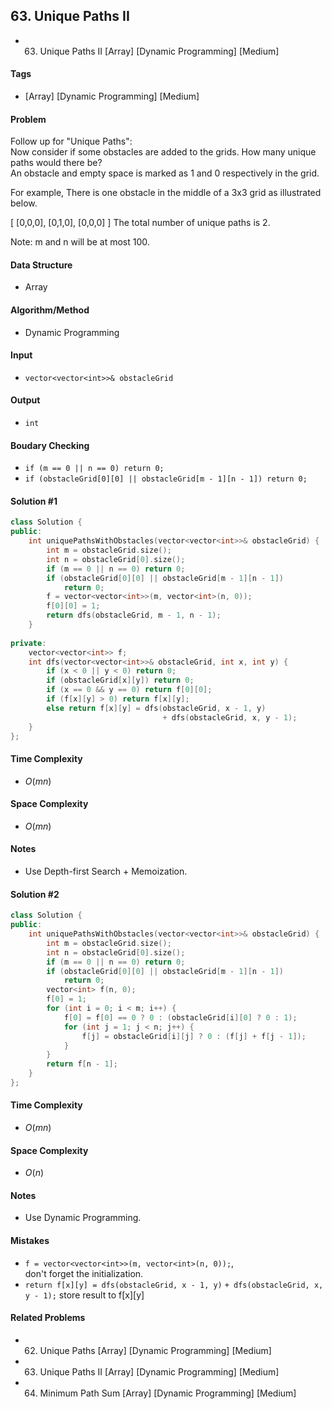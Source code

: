 ## 63. Unique Paths II
- 63. Unique Paths II [Array] [Dynamic Programming] [Medium]

#### Tags
- [Array] [Dynamic Programming] [Medium]

#### Problem
Follow up for "Unique Paths":  
Now consider if some obstacles are added to the grids. How many unique paths would there be?  
An obstacle and empty space is marked as 1 and 0 respectively in the grid.

For example,
There is one obstacle in the middle of a 3x3 grid as illustrated below.

[
  [0,0,0],
  [0,1,0],
  [0,0,0]
]
The total number of unique paths is 2.

Note: m and n will be at most 100.

#### Data Structure
- Array

#### Algorithm/Method
- Dynamic Programming

#### Input
- `vector<vector<int>>& obstacleGrid`

#### Output
- `int`

#### Boudary Checking
- `if (m == 0 || n == 0) return 0;`
- `if (obstacleGrid[0][0] || obstacleGrid[m - 1][n - 1]) return 0;`

#### Solution #1
``` C++
class Solution {
public:
    int uniquePathsWithObstacles(vector<vector<int>>& obstacleGrid) {
        int m = obstacleGrid.size();
        int n = obstacleGrid[0].size();
        if (m == 0 || n == 0) return 0;
        if (obstacleGrid[0][0] || obstacleGrid[m - 1][n - 1]) 
            return 0;
        f = vector<vector<int>>(m, vector<int>(n, 0));
        f[0][0] = 1;
        return dfs(obstacleGrid, m - 1, n - 1);
    }
    
private:
    vector<vector<int>> f;
    int dfs(vector<vector<int>>& obstacleGrid, int x, int y) {
        if (x < 0 || y < 0) return 0;
        if (obstacleGrid[x][y]) return 0;
        if (x == 0 && y == 0) return f[0][0];
        if (f[x][y] > 0) return f[x][y];
        else return f[x][y] = dfs(obstacleGrid, x - 1, y)
                                  + dfs(obstacleGrid, x, y - 1);
    }
};
```

#### Time Complexity
- $O(mn)$

#### Space Complexity
- $O(mn)$

#### Notes
- Use Depth-first Search + Memoization.

#### Solution #2
``` C++
class Solution {
public:
    int uniquePathsWithObstacles(vector<vector<int>>& obstacleGrid) {
        int m = obstacleGrid.size();
        int n = obstacleGrid[0].size();
        if (m == 0 || n == 0) return 0;
        if (obstacleGrid[0][0] || obstacleGrid[m - 1][n - 1])
            return 0;
        vector<int> f(n, 0);
        f[0] = 1;
        for (int i = 0; i < m; i++) {
            f[0] = f[0] == 0 ? 0 : (obstacleGrid[i][0] ? 0 : 1);
            for (int j = 1; j < n; j++) {
                f[j] = obstacleGrid[i][j] ? 0 : (f[j] + f[j - 1]);
            }
        }
        return f[n - 1];
    }
};
```

#### Time Complexity
- $O(mn)$

#### Space Complexity
- $O(n)$

#### Notes
- Use Dynamic Programming.

#### Mistakes
- `f = vector<vector<int>>(m, vector<int>(n, 0));`,  
  don't forget the initialization.
- `return f[x][y] = dfs(obstacleGrid, x - 1, y)`
  `+ dfs(obstacleGrid, x, y - 1);` store result to f[x][y]

#### Related Problems
- 62. Unique Paths [Array] [Dynamic Programming] [Medium]
- 63. Unique Paths II [Array] [Dynamic Programming] [Medium]
- 64. Minimum Path Sum [Array] [Dynamic Programming] [Medium]
